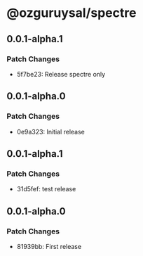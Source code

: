 # @ozguruysal/spectre

## 0.0.1-alpha.1

### Patch Changes

- 5f7be23: Release spectre only

## 0.0.1-alpha.0

### Patch Changes

- 0e9a323: Initial release

## 0.0.1-alpha.1

### Patch Changes

- 31d5fef: test release

## 0.0.1-alpha.0

### Patch Changes

- 81939bb: First release
